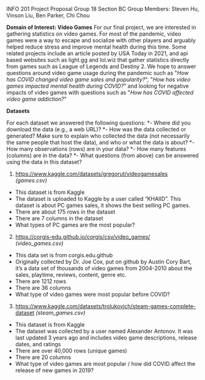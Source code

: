 INFO 201 Project Proposal
Group 18 Section BC
Group Members: Steven Hu, Vinson Liu, Ben Parker, Chi Chou

**Domain of Interest: Video Games**
For our final project, we are interested in gathering statistics on video games.  For most of the pandemic, video games were a way to escape and socialize with other players and arguably helped reduce stress and improve mental health during this time.  Some related projects include an article posted by USA Today in 2021, and api based websites such as light.gg and lol.wiz that gather statistics directly from games such as League of Legends and Destiny 2.  We hope to answer questions around video game usage during the pandemic such as "*How has COVID changed video game sales and popularity?*", "*How has video games impacted mental health during COVID?*" and looking for negative impacts of video games with questions such as "*How has COVID affected video game addiction?*"

**Datasets**

For each dataset we answered the following questions:
*- Where did you download the data (e.g., a web URL)?
*- How was the data collected or generated? Make sure to explain who collected the data (not necessarily the same people that host the data), and who or what the data is about?
*- How many observations (rows) are in your data?
*- How many features (columns) are in the data?
*- What questions (from above) can be answered using the data in this dataset?

1. https://www.kaggle.com/datasets/gregorut/videogamesales *(games.csv)*
- This dataset is from Kaggle
- The dataset is uploaded to Kaggle by a user called “KHAIID”. This dataset is about PC games sales, it shows the best selling PC games.
- There are about 175 rows in the dataset
- There are 7 columns in the dataset
- What types of  PC games are the most popular?

2. https://corgis-edu.github.io/corgis/csv/video_games/ *(video_games.csv)*
- This data set is from corgis.edu.github
- Originally collected by Dr. Joe Cox, put on github by Austin Cory Bart, it’s a data set of thousands of video games from 2004-2010 about the sales, playtime, reviews, content, genre etc.
- There are 1212 rows
- There are 36 columns
- What type of video games were most popular before COVID?

3. https://www.kaggle.com/datasets/trolukovich/steam-games-complete-dataset *(steam_games.csv)*
- This dataset is from Kaggle
- The dataset was collected by a user named Alexander Antonov.  It was last updated 3 years ago and includes video game descriptions, release dates, and ratings
- There are over 40,000 rows (unique games)
- There are 20 columns
- What type of video games are most popular / how did COVID affect the release of new games in 2019?
